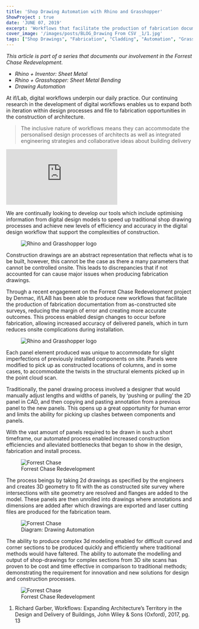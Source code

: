 ```yaml
---
title: 'Shop Drawing Automation with Rhino and Grasshopper'
ShowProject : true
date: 'JUNE 07, 2019'
excerpt: 'Workflows that facilitate the production of fabrication documentation from as-constructed site surveys, reducing the margin of error and creating more accurate outcomes'
cover_image: '/images/posts/BLOG_Drawing From CSV _1/1.jpg'
tags: ["Shop Drawings", "Fabrication", "Cladding", "Automation", "Grasshopper", "Computational Design", "Rhino 3D"]
---
```


*This article is part of a series that documents our involvement in the Forrest Chase Redevelopment.*

- *Rhino + Inventor: Sheet Metal*
- *Rhino + Grasshopper: Sheet Metal Bending*
- *Drawing Automation*

At if/Lab, digital workflows underpin our daily practice. Our continuing research in the development of digital workflows enables us to expand both in iteration within design processes and file to fabrication opportunities in the construction of architecture. 

>The inclusive nature of workflows means they can accommodate the personalised design processes of architects as well as integrated engineering strategies and collaborative ideas about building delivery 


<div >
<iframe class="VideoMD" src="https://www.youtube.com/embed/L4VbZB5OTSw" title="YouTube video player" frameborder="0" allow="accelerometer; autoplay; clipboard-write; encrypted-media; gyroscope; picture-in-picture" allowfullscreen></iframe>
</div>

We are continually looking to develop our tools which include optimising information from digital design models to speed up traditional shop drawing processes and achieve new levels of efficiency and accuracy in the digital design workflow that support the complexities of construction.


<figure  class="mx-auto w-full ">
    <img src="\images\posts\BLOG_DrawingAutomation\Rhino-Grasshopper.jpg"   class="mx-auto w-full object-cover m-0" alt="Rhino and Grasshopper logo"  />
</figure>

Construction drawings are an abstract representation that reflects what is to be built, however, this cannot be the case as there a many parameters that cannot be controlled onsite. This leads to discrepancies that if not accounted for can cause major issues when producing fabrication drawings. 

Through a recent engagement on the Forrest Chase Redevelopment project by Denmac, if/LAB has been able to produce new workflows that facilitate the production of fabrication documentation from as-constructed site surveys, reducing the margin of error and creating more accurate outcomes. This process enabled design changes to occur before fabrication, allowing increased accuracy of delivered panels, which in turn reduces onsite complications during installation. 

<figure  class="mx-auto w-full ">
    <img src="\images\posts\BLOG_DrawingAutomation\intensive+fields+lab+and+denmac+collaboration.jpg"   class="mx-auto w-full object-cover m-0" alt="Rhino and Grasshopper logo"  />
</figure>

Each panel element produced was unique to accommodate for slight imperfections of previously installed components on site. Panels were modified to pick up as constructed locations of columns, and in some cases, to accommodate the twists in the structural elements picked up in the point cloud scan.

Traditionally, the panel drawing process involved a designer that would manually adjust lengths and widths of panels, by ‘pushing or pulling’ the 2D panel in CAD, and then copying and pasting annotation from a previous panel to the new panels. This opens up a great opportunity for human error and limits the ability for picking up clashes between components and panels. 

With the vast amount of panels required to be drawn in such a short timeframe, our automated process enabled increased construction efficiencies and alleviated bottlenecks that began to show in the design, fabrication and install process.
<figure  class="mx-auto w-full ">
    <img src="\images\posts\BLOG_DrawingAutomation\1.jpg"   class="mx-auto w-full object-cover m-0" alt="Forrest Chase"  />
           <figcaption class="mx-auto text-center">
   Forrest Chase Redevelopment
   </figcaption>
</figure>
The process beings by taking 2d drawings as specified by the engineers and creates 3D geometry to fit with the as constructed site survey where intersections with site geometry are resolved and flanges are added to the model. These panels are then unrolled into drawings where annotations and dimensions are added after which drawings are exported and laser cutting files are produced for the fabrication team. 
<figure  class="mx-auto w-full ">
    <img src="\images\posts\BLOG_DrawingAutomation\Drawing Automation Diagram.jpg"   class="mx-auto w-full object-cover m-0" alt="Forrest Chase"  />
           <figcaption class="mx-auto text-center">
   Diagram: Drawing Automation
   </figcaption>
</figure>
The ability to produce complex 3d modeling enabled for difficult curved and corner sections to be produced quickly and efficiently where traditional methods would have faltered.  The ability to automate the modelling and output of shop-drawings for complex sections from 3D site scans has proven to be cost and time effective in comparison to traditional methods; demonstrating the requirement for innovation and new solutions for design and construction processes.  

<figure  class="mx-auto w-full ">
    <img src="\images\posts\BLOG_DrawingAutomation\2.jpg"   class="mx-auto w-full object-cover m-0" alt="Forrest Chase"  />
           <figcaption class="mx-auto text-center">
   Forrest Chase Redevelopment
   </figcaption>
</figure>


1. Richard Garber, Workflows: Expanding Architecture’s Territory in the Design and Delivery of Buildings, John Wiley & Sons (Oxford), 2017, pg. 13